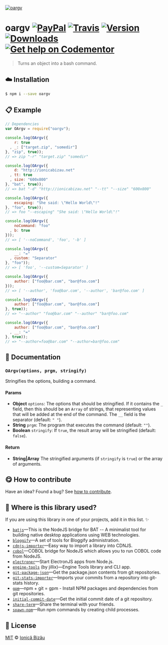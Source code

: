 
[![oargv](http://i.imgur.com/TgmKSGy.png)](#)

# oargv [![PayPal](https://img.shields.io/badge/%24-paypal-f39c12.svg)][paypal-donations] [![Travis](https://img.shields.io/travis/IonicaBizau/node-oargv.svg)](https://travis-ci.org/IonicaBizau/node-oargv/) [![Version](https://img.shields.io/npm/v/oargv.svg)](https://www.npmjs.com/package/oargv) [![Downloads](https://img.shields.io/npm/dt/oargv.svg)](https://www.npmjs.com/package/oargv) [![Get help on Codementor](https://cdn.codementor.io/badges/get_help_github.svg)](https://www.codementor.io/johnnyb?utm_source=github&utm_medium=button&utm_term=johnnyb&utm_campaign=github)

> Turns an object into a bash command.

## :cloud: Installation

```sh
$ npm i --save oargv
```


## :clipboard: Example



```js
// Dependencies
var OArgv = require("oargv");

console.log(OArgv({
    r: true
  , _: ["target.zip", "somedir"]
}, "zip", true));
// => zip "-r" "target.zip" "somedir"

console.log(OArgv({
    d: "http://ionicabizau.net"
  , tt: true
  , size: "600x800"
}, "bat", true));
// => bat "-d" "http://ionicabizau.net" "--tt" "--size" "600x800"

console.log(OArgv({
    escaping: "She said: \"Hello World\"!"
}, "foo", true));
// => foo "--escaping" "She said: \"Hello World\"!"

console.log(OArgv({
    noCommand: "foo"
  , b: true
}));
// => [ '--noCommand', 'foo', '-b' ]

console.log(OArgv({
    __: "="
  , custom: "Separator"
}, "foo"));
// => [ 'foo', '--custom=Separator' ]

console.log(OArgv({
    author: ["foo@bar.com", "bar@foo.com"]
}));
// => [ '--author', 'foo@bar.com', '--author', 'bar@foo.com' ]

console.log(OArgv({
    author: ["foo@bar.com", "bar@foo.com"]
}, true));
// => "--author" "foo@bar.com" "--author" "bar@foo.com"

console.log(OArgv({
    author: ["foo@bar.com", "bar@foo.com"]
  , __: "="
}, true));
// => "--author=foo@bar.com" "--author=bar@foo.com"
```

## :memo: Documentation


### `OArgv(options, prgm, stringify)`
Stringifies the options, building a command.

#### Params
- **Object** `options`: The options that should be stringified. If it contains the `_` field, then this should be an `Array` of strings, that representing values
that will be added at the end of the command. The `__` field is the separator (default: `" "`).
- **String** `prgm`: The program that executes the command (default: `""`).
- **Boolean** `stringify`: If `true`, the result array will be stringified (default: `false`).

#### Return
- **String|Array** The stringified arguments (if `stringify` is `true`) or the array of arguments.



## :yum: How to contribute
Have an idea? Found a bug? See [how to contribute][contributing].

## :dizzy: Where is this library used?
If you are using this library in one of your projects, add it in this list. :sparkles:


 - [`batjs`](https://github.com/IonicaBizau/batjs)—This is the NodeJS bridge for BAT -- A minimalist tool for building native desktop applications using WEB technologies.
 - [`bloggify`](https://github.com/Bloggify/bloggify-tools)—A set of tools for Bloggify administration.
 - [`cdnjs-importer`](https://github.com/cdnjs/cdnjs-importer)—Easy way to import a library into CDNJS.
 - [`cobol`](https://github.com/IonicaBizau/node-cobol)—COBOL bridge for NodeJS which allows you to run COBOL code from NodeJS.
 - [`electroner`](https://github.com/IonicaBizau/electroner#readme)—Start ElectronJS apps from Node.js.
 - [`engine-tools`](https://github.com/jillix/engine-tools) (by jillix)—Engine Tools library and CLI app.
 - [`git-package-json`](https://github.com/IonicaBizau/git-package-json#readme)—Get the package.json contents from git repositories.
 - [`git-stats-importer`](https://github.com/IonicaBizau/git-stats-importer)—Imports your commits from a repository into git-stats history.
 - [`gpm`](https://github.com/IonicaBizau/gpm)—npm + git = gpm - Install NPM packages and dependencies from git repositories.
 - [`initial-commit-date`](https://github.com/IonicaBizau/initial-commit-date#readme)—Get the initial commit date of a git repository.
 - [`share-term`](https://github.com/Share-Term/share-term#readme)—Share the terminal with your friends.
 - [`spawn-npm`](https://github.com/IonicaBizau/spawn-npm#readme)—Run npm commands by creating child processes.

## :scroll: License

[MIT][license] © [Ionică Bizău][website]

[paypal-donations]: https://www.paypal.com/cgi-bin/webscr?cmd=_s-xclick&hosted_button_id=RVXDDLKKLQRJW
[donate-now]: http://i.imgur.com/6cMbHOC.png

[license]: http://showalicense.com/?fullname=Ionic%C4%83%20Biz%C4%83u%20%3Cbizauionica%40gmail.com%3E%20(http%3A%2F%2Fionicabizau.net)&year=2015#license-mit
[website]: http://ionicabizau.net
[contributing]: /CONTRIBUTING.md
[docs]: /DOCUMENTATION.md

